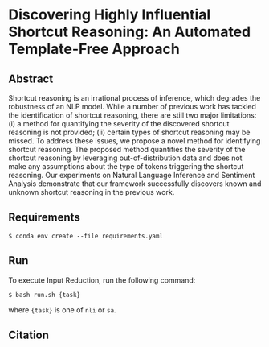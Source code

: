 # Discovering Highly Influential Shortcut Reasoning: An Automated Template-Free Approach

## Abstract
Shortcut reasoning is an irrational process of inference, which degrades the robustness of an NLP model.
While a number of previous work has tackled the identification of shortcut reasoning, there are still two major limitations: (i) a method for quantifying the severity of the discovered shortcut reasoning is not provided; (ii) certain types of shortcut reasoning may be missed.
To address these issues, we propose a novel method for identifying shortcut reasoning.
The proposed method quantifies the severity of the shortcut reasoning by leveraging out-of-distribution data and does not make any assumptions about the type of tokens triggering the shortcut reasoning.
Our experiments on Natural Language Inference and Sentiment Analysis demonstrate that our framework successfully discovers known and unknown shortcut reasoning in the previous work.

## Requirements
```linux
$ conda env create --file requirements.yaml
```

## Run
To execute Input Reduction, run the following command:
```linux
$ bash run.sh {task}
```
where `{task}` is one of `nli` or `sa`.

## Citation
